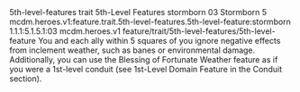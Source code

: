 <ability>
  <metadata>
    <class>5th-level-features</class>
    <feature_type>trait</feature_type>
    <file_dpath>5th-Level Features</file_dpath>
    <item_id>stormborn</item_id>
    <item_index>03</item_index>
    <item_name>Stormborn</item_name>
    <level>5</level>
    <scc>mcdm.heroes.v1:feature.trait.5th-level-features.5th-level-feature:stormborn</scc>
    <scdc>1.1.1:5.1.5.1:03</scdc>
    <source>mcdm.heroes.v1</source>
    <type>feature/trait/5th-level-features/5th-level-feature</type>
  </metadata>
  <effects>
    <effect type="mundane">You and each ally within 5 squares of you ignore negative effects from inclement weather, such as banes or environmental damage. Additionally, you can use the Blessing of Fortunate Weather feature as if you were a 1st-level conduit (see 1st-Level Domain Feature in the Conduit section).</effect>
  </effects>
</ability>

